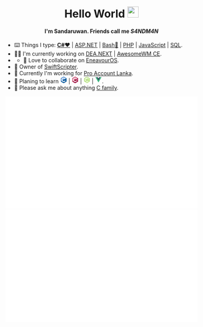 <h1 align="center">Hello World <img src="https://media.giphy.com/media/RXJXrVNAOOCsTzBOU5/giphy.gif" width="29px" height="29px"></h1>
<h4 align="center">I'm Sandaruwan. Friends call me <i>S4NDM4N</i></h4>

*  :keyboard: Things I type: [**C#**:heart:](https://dotnet.microsoft.com/en-us/languages/csharp) | [ASP.NET](https://dotnet.microsoft.com/en-us/apps/aspnet) | [Bash:purple_heart:](https://en.wikipedia.org/wiki/Bash_(Unix_shell)) | [PHP](https://www.php.net/) | [JavaScript](https://www.javascript.com/) | [SQL](https://en.wikipedia.org/wiki/SQL).
*  :mechanic: I'm currently working on [DEA.NEXT](https://github.com/s4ndm4n82/DEA.Next) | [AwesomeWM CE](https://github.com/s4ndm4n82/eos-awesome-ce).
*  *  :handshake: Love to collaborate on [EneavourOS](https://github.com/EndeavourOS-Community-Editions/awesome).
*  :briefcase: Owner of [SwiftScripter](https://github.com/SwiftScripters).
*  :office: Currently I'm working for [Pro Account Lanka](https://pro-account.lk/).
*  :book: Planing to learn <img src="Images/Logos/c_icon.png" width="18px" height="18px"/> | <img src="Images/Logos/cplusplus_icon.png" width="18px" height="18px"/> | <img src="Images/Logos/node_icon.png" width="18px" height="18px"/> | <img src="Images/Logos/vue_icon.png" width="18px" width="18px"/>.
*  :speech_balloon: Please ask me about anything [C family](https://www.bairesdev.com/blog/c-family-programming-languages-differences/).

<div align="center">
  <img src="https://raw.githubusercontent.com/s4ndm4n82/gitstatus/master/generated/overview.svg#gh-dark-mode-only"/>
  <img src="https://raw.githubusercontent.com/s4ndm4n82/gitstatus/master/generated/overview.svg#gh-dark-mode-only"/>
</div>
<!--
**s4ndm4n82/s4ndm4n82** is a ✨ _special_ ✨ repository because its `README.md` (this file) appears on your GitHub profile.

Here are some ideas to get you started:

- 🔭 I’m currently working on ...
- 🌱 I’m currently learning ...
- 👯 I’m looking to collaborate on ...
- 🤔 I’m looking for help with ...
- 💬 Ask me about ...
- 📫 How to reach me: ...
- 😄 Pronouns: ...
- ⚡ Fun fact: ...
-->
